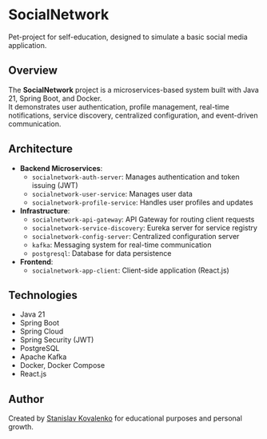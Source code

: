 # SocialNetwork

Pet-project for self-education, designed to simulate a basic social media application.

## Overview

The **SocialNetwork** project is a microservices-based system built with Java 21, Spring Boot, and Docker.  
It demonstrates user authentication, profile management, real-time notifications, service discovery, centralized configuration, and event-driven communication.

## Architecture

- **Backend Microservices**:
  - `socialnetwork-auth-server`: Manages authentication and token issuing (JWT)
  - `socialnetwork-user-service`: Manages user data
  - `socialnetwork-profile-service`: Handles user profiles and updates
- **Infrastructure**:
  - `socialnetwork-api-gateway`: API Gateway for routing client requests
  - `socialnetwork-service-discovery`: Eureka server for service registry
  - `socialnetwork-config-server`: Centralized configuration server
  - `kafka`: Messaging system for real-time communication
  - `postgresql`: Database for data persistence
- **Frontend**:
  - `socialnetwork-app-client`: Client-side application (React.js)

## Technologies

- Java 21
- Spring Boot
- Spring Cloud
- Spring Security (JWT)
- PostgreSQL
- Apache Kafka
- Docker, Docker Compose
- React.js

## Author

Created by [Stanislav Kovalenko](https://github.com/skovdev) for educational purposes and personal growth.
